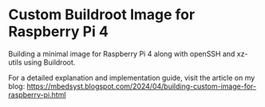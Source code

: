 # Custom Buildroot Image for Raspberry Pi 4
Building a minimal image for Raspberry Pi 4 along with openSSH and xz-utils using Buildroot.

For a detailed explanation and implementation guide, visit the article on my blog:
https://mbedsyst.blogspot.com/2024/04/building-custom-image-for-raspberry-pi.html
